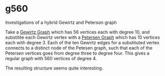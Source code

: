 # g560

Investigations of a hybrid Gewirtz and Peterson graph

Take a [Gewirtz Graph](https://en.wikipedia.org/wiki/Gewirtz_graph) which has 56 vertices each with degree 10, and substitite each
Gewirtz vertex with a [Petersen Graph](https://en.wikipedia.org/wiki/Petersen_graph) which has 10 vertices each with degree 3. Each of the
ten Gewirtz edges for a substituted vertex connects to a distinct node of the Petesen graph, such that each of the Petersen vertices goes from
degree three to degree four. This gives a regular graph with 560 vertices of degree 4.

The resulting structure seems quite interesting.
